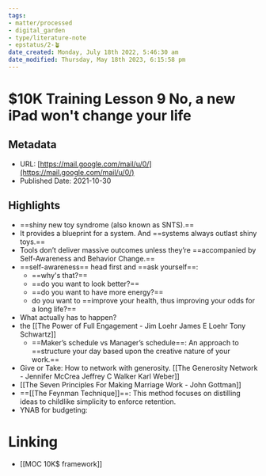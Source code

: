 ```yaml
---
tags: 
- matter/processed
- digital_garden
- type/literature-note
- epstatus/2-🪴
date_created: Monday, July 18th 2022, 5:46:30 am
date_modified: Thursday, May 18th 2023, 6:15:58 pm
---
```

# $10K Training Lesson 9 No, a new iPad won't change your life

## Metadata
* URL: [https://mail.google.com/mail/u/0/](https://mail.google.com/mail/u/0/)
* Published Date: 2021-10-30

## Highlights
* ==shiny new toy syndrome (also known as SNTS).==
* It provides a blueprint for a system. And ==systems always outlast shiny toys.==
* Tools don’t deliver massive outcomes unless they’re ==accompanied by Self-Awareness and Behavior Change.==
* ==self-awareness== head first and ==ask yourself==: 
	* ==why's that?== 
	* ==do you want to look better?== 
	* ==do you want to have more energy?== 
	* do you want to ==improve your health, thus improving your odds for a long life?==
* What actually has to happen?
* the [[The Power of Full Engagement - Jim Loehr James E Loehr Tony Schwartz]]
	* ==Maker’s schedule vs Manager’s schedule==: An approach to ==structure your day based upon the creative nature of your work.==
* Give or Take: How to network with generosity. [[The Generosity Network - Jennifer McCrea Jeffrey C Walker Karl Weber]]
* [[The Seven Principles For Making Marriage Work - John Gottman]]
* ==[[The Feynman Technique]]==: This method focuses on distilling ideas to childlike simplicity to enforce retention.
* YNAB for budgeting:


# Linking
+ [[MOC 10K$ framework]]